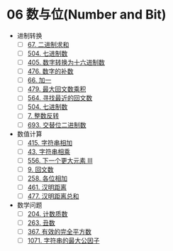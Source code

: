 # 06 数与位(Number and Bit)

- 进制转换
  - [ ] [67. 二进制求和](https://leetcode-cn.com/problems/add-binary/)
  - [ ] [504. 七进制数](https://leetcode-cn.com/problems/base-7/)
  - [ ] [405. 数字转换为十六进制数](https://leetcode-cn.com/problems/convert-a-number-to-hexadecimal/)
  - [ ] [476. 数字的补数](https://leetcode-cn.com/problems/number-complement/)
  - [ ] [66. 加一](https://leetcode-cn.com/problems/plus-one/)
  - [ ] [479. 最大回文数乘积](https://leetcode-cn.com/problems/largest-palindrome-product/)
  - [ ] [564. 寻找最近的回文数](https://leetcode-cn.com/problems/find-the-closest-palindrome/)
  - [ ] [504. 七进制数](https://leetcode-cn.com/problems/base-7/)
  - [ ] [7. 整数反转](https://leetcode-cn.com/problems/reverse-integer/)
  - [ ] [693. 交替位二进制数](https://leetcode-cn.com/problems/binary-number-with-alternating-bits/)
- 数值计算
  - [ ] [415. 字符串相加](https://leetcode-cn.com/problems/add-strings/)
  - [ ] [43. 字符串相乘](https://leetcode-cn.com/problems/multiply-strings/)
  - [ ] [556. 下一个更大元素 III](https://leetcode-cn.com/problems/next-greater-element-iii/)
  - [ ] [9. 回文数](https://leetcode-cn.com/problems/palindrome-number/)
  - [ ] [258. 各位相加](https://leetcode-cn.com/problems/add-digits/)
  - [ ] [461. 汉明距离](https://leetcode-cn.com/problems/hamming-distance/)
  - [ ] [477. 汉明距离总和](https://leetcode-cn.com/problems/total-hamming-distance/)
- 数学问题
  - [ ] [204. 计数质数](https://leetcode-cn.com/problems/count-primes/)
  - [ ] [263. 丑数](https://leetcode-cn.com/problems/ugly-number/solution/)
  - [ ] [367. 有效的完全平方数](https://leetcode-cn.com/problems/valid-perfect-square/)
  - [ ] [1071. 字符串的最大公因子](https://leetcode-cn.com/problems/greatest-common-divisor-of-strings/)
